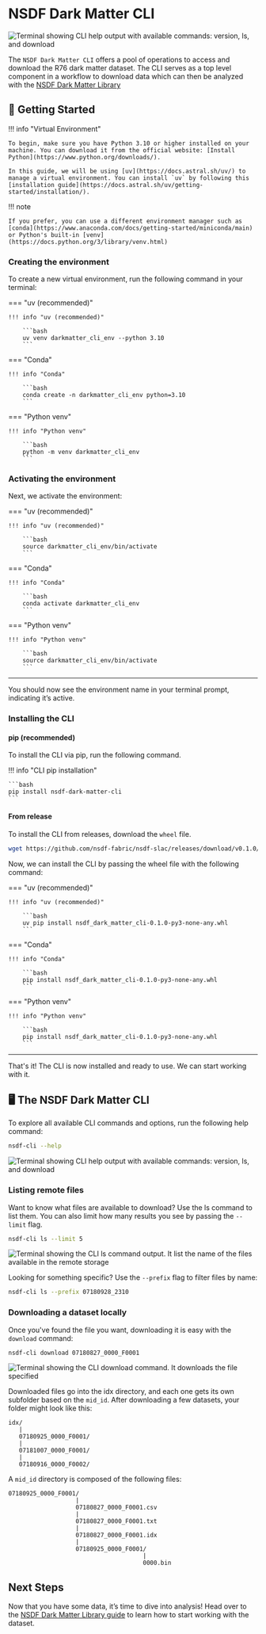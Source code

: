 # NSDF Dark Matter CLI

![Terminal showing CLI help output with available commands: version, ls, and download](./assets/cli/cli-help.gif)

The `NSDF Dark Matter CLI` offers a pool of operations to access and download the R76 dark matter dataset. The CLI serves as a top level component in a workflow to download data which can
then be analyzed with the [NSDF Dark Matter Library](./library.md)

## 🚀 Getting Started

!!! info "Virtual Environment"

    To begin, make sure you have Python 3.10 or higher installed on your machine. You can download it from the official website: [Install Python](https://www.python.org/downloads/).

    In this guide, we will be using [uv](https://docs.astral.sh/uv/) to manage a virtual environment. You can install `uv` by following this [installation guide](https://docs.astral.sh/uv/getting-started/installation/).

!!! note

    If you prefer, you can use a different environment manager such as [conda](https://www.anaconda.com/docs/getting-started/miniconda/main) or Python's built-in [venv](https://docs.python.org/3/library/venv.html)

### Creating the environment

To create a new virtual environment, run the following command in your terminal:

=== "uv (recommended)"

    !!! info "uv (recommended)"

        ```bash
        uv venv darkmatter_cli_env --python 3.10
        ```

=== "Conda"

    !!! info "Conda"

        ```bash
        conda create -n darkmatter_cli_env python=3.10
        ```

=== "Python venv"

    !!! info "Python venv"

        ```bash
        python -m venv darkmatter_cli_env
        ```

### Activating the environment

Next, we activate the environment:

=== "uv (recommended)"

    !!! info "uv (recommended)"

        ```bash
        source darkmatter_cli_env/bin/activate
        ```

=== "Conda"

    !!! info "Conda"

        ```bash
        conda activate darkmatter_cli_env
        ```

=== "Python venv"

    !!! info "Python venv"

        ```bash
        source darkmatter_cli_env/bin/activate
        ```

---

You should now see the environment name in your terminal prompt, indicating it’s active.

### Installing the CLI

#### pip (recommended)

To install the CLI via pip, run the following command.

!!! info "CLI pip installation"

    ```bash
    pip install nsdf-dark-matter-cli
    ```

#### From release

To install the CLI from releases, download the `wheel` file.

```bash
wget https://github.com/nsdf-fabric/nsdf-slac/releases/download/v0.1.0/nsdf_dark_matter_cli-0.1.0-py3-none-any.whl
```

Now, we can install the CLI by passing the wheel file with the following command:

=== "uv (recommended)"

    !!! info "uv (recommended)"

        ```bash
        uv pip install nsdf_dark_matter_cli-0.1.0-py3-none-any.whl
        ```

=== "Conda"

    !!! info "Conda"

        ```bash
        pip install nsdf_dark_matter_cli-0.1.0-py3-none-any.whl
        ```

=== "Python venv"

    !!! info "Python venv"

        ```bash
        pip install nsdf_dark_matter_cli-0.1.0-py3-none-any.whl
        ```

---

That's it! The CLI is now installed and ready to use. We can start working with it.

## 🖥️ The NSDF Dark Matter CLI

To explore all available CLI commands and options, run the following help command:

```bash
nsdf-cli --help
```

![Terminal showing CLI help output with available commands: version, ls, and download](./assets/cli/cli-help.gif)

### Listing remote files

Want to know what files are available to download? Use the ls command to list them. You can also limit how many results you see by passing the `--limit` flag.

```bash
nsdf-cli ls --limit 5
```

![Terminal showing the CLI ls command output. It list the name of the files available in the remote storage](./assets/cli/cli-ls.gif)

Looking for something specific? Use the `--prefix` flag to filter files by name:

```bash
nsdf-cli ls --prefix 07180928_2310
```

### Downloading a dataset locally

Once you've found the file you want, downloading it is easy with the `download` command:

```bash
nsdf-cli download 07180827_0000_F0001
```

![Terminal showing the CLI download command. It downloads the file specified](./assets/cli/cli-download.gif)

Downloaded files go into the idx directory, and each one gets its own subfolder based on the `mid_id`. After downloading a few datasets, your folder might look like this:

```console
idx/
   |
   07180925_0000_F0001/
   |
   07181007_0000_F0001/
   |
   07180916_0000_F0002/
```

A `mid_id` directory is composed of the following files:

```console
07180925_0000_F0001/
                   |
                   07180827_0000_F0001.csv
                   |
                   07180827_0000_F0001.txt
                   |
                   07180827_0000_F0001.idx
                   |
                   07180925_0000_F0001/
                                      |
                                      0000.bin
```

## Next Steps

Now that you have some data, it’s time to dive into analysis! Head over to the [NSDF Dark Matter Library guide](./library.md) to learn how to start working with the dataset.
